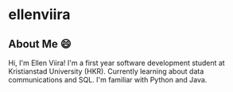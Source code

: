 # ellenviira

## About Me 😄

Hi, I'm Ellen Viira! I'm a first year software development student at Kristianstad University (HKR). Currently learning about data communications and SQL. I'm familiar with Python and Java. 


